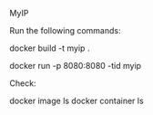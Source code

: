 MyIP

Run the following commands:

docker build -t myip .

docker run -p 8080:8080 -tid myip




Check:

docker image ls
docker container ls